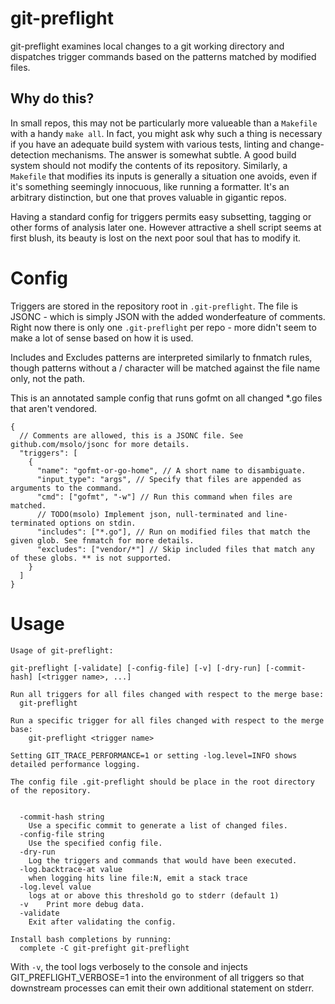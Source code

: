 # git-preflight

git-preflight examines local changes to a git working directory and dispatches trigger commands based on the patterns matched by modified files.

## Why do this?
In small repos, this may not be particularly more valueable than a `Makefile` with a handy `make all`. In fact, you might ask why such a thing is necessary if you have an adequate build system with various tests, linting and change-detection mechanisms.  The answer is somewhat subtle. A good build system should not modify the contents of its repository. Similarly, a `Makefile` that modifies its inputs is generally a situation one avoids, even if it's something seemingly innocuous, like running a formatter. It's an arbitrary distinction, but one that proves valuable in gigantic repos.

Having a standard config for triggers permits easy subsetting, tagging or other forms of analysis later one. However attractive a shell script seems at first blush, its beauty is lost on the next poor soul that has to modify it.

# Config

Triggers are stored in the repository root in `.git-preflight`. The file is JSONC - which is simply JSON with the added wonderfeature of comments. Right now there is only one `.git-preflight` per repo - more didn't seem to make a lot of sense based on how it is used.

Includes and Excludes patterns are interpreted similarly to fnmatch rules, though patterns without a / character will be matched against the file name only, not the path.

This is an annotated sample config that runs gofmt on all changed *.go files that aren't vendored.

```
{
  // Comments are allowed, this is a JSONC file. See github.com/msolo/jsonc for more details.
  "triggers": [
    {
      "name": "gofmt-or-go-home", // A short name to disambiguate.
      "input_type": "args", // Specify that files are appended as arguments to the command.
      "cmd": ["gofmt", "-w"] // Run this command when files are matched.
      // TODO(msolo) Implement json, null-terminated and line-terminated options on stdin.
      "includes": ["*.go"], // Run on modified files that match the given glob. See fnmatch for more details.
      "excludes": ["vendor/*"] // Skip included files that match any of these globs. ** is not supported.
    }
  ]
}
```

# Usage
```
Usage of git-preflight:

git-preflight [-validate] [-config-file] [-v] [-dry-run] [-commit-hash] [<trigger name>, ...]

Run all triggers for all files changed with respect to the merge base:
  git-preflight

Run a specific trigger for all files changed with respect to the merge base:
	git-preflight <trigger name>

Setting GIT_TRACE_PERFORMANCE=1 or setting -log.level=INFO shows detailed performance logging.

The config file .git-preflight should be place in the root directory of the repository.


  -commit-hash string
    Use a specific commit to generate a list of changed files.
  -config-file string
    Use the specified config file.
  -dry-run
    Log the triggers and commands that would have been executed.
  -log.backtrace-at value
    when logging hits line file:N, emit a stack trace
  -log.level value
    logs at or above this threshold go to stderr (default 1)
  -v	Print more debug data.
  -validate
    Exit after validating the config.

Install bash completions by running:
  complete -C git-prefight git-preflight
```

With `-v`, the tool logs verbosely to the console and injects GIT_PREFLIGHT_VERBOSE=1 into the environment of all triggers so that downstream processes can emit their own additional statement on stderr.
